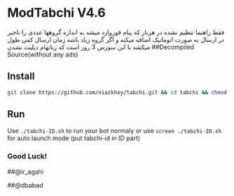 # ModTabchi V4.6
فقط راهنما تنظیم نشده 
در هربار که پیام فوروارد میشه به اندازه گروهها عددی را تاخیر در ارسال به صورت اتوماتیک اضافه میکنه و اگر گروه زیاد باشه زمان ارسال کمی طول میکشه با این سورس 3 روز است که رباتهام دیلیت نشدن
##Decompiled Source(without any ads)

## Install
```bash
git clone https://github.com/niazkhoy/tabchi.git && cd tabchi && chmod 777 install.sh && ./install.sh
```
## Run
Use `./tabchi-ID.sh` to run your bot normaly or use `screen ./tabchi-ID.sh` for auto launch mode (put tabchi-id in ID part)
### Good Luck!
##@ir_agahi

##@dbabad
